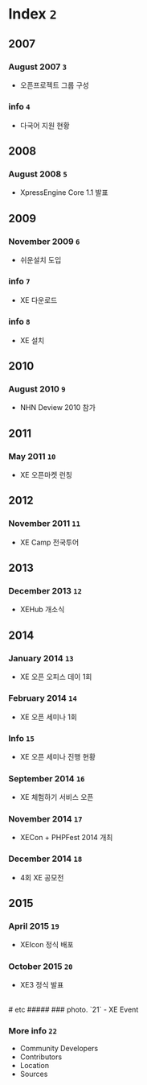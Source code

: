 # Index `2`


## 2007
### August 2007 `3`
- 오픈프로젝트 그룹 구성

#####
### info `4`
- 다국어 지원 현황



## 2008
### August 2008 `5`
- XpressEngine Core 1.1 발표



## 2009
### November 2009 `6`
- 쉬운설치 도입

#####
### info `7`
- XE 다운로드

#####
### info `8`
- XE 설치



## 2010
### August 2010 `9`
- NHN Deview 2010 참가



## 2011
### May 2011 `10`
- XE 오픈마켓 런칭



## 2012
### November 2011 `11`
- XE Camp 전국투어


## 2013
### December 2013 `12`
- XEHub 개소식


## 2014
### January 2014 `13`
- XE 오픈 오피스 데이 1회

#####
### February 2014 `14`
- XE 오픈 세미나 1회

#####
### Info `15`
- XE 오픈 세미나 진행 현황

#####
### September 2014 `16`
- XE 체험하기 서비스 오픈

#####
### November 2014 `17`
- XECon + PHPFest 2014 개최

#####
### December 2014 `18`
- 4회 XE 공모전



## 2015
### April 2015 `19`
- XEIcon 정식 배포

#####
### October 2015 `20`
- XE3 정식 발표


<br>
# etc
#####
### photo. `21`
- XE Event

#####
### More info `22`
- Community Developers
- Contributors
- Location
- Sources

